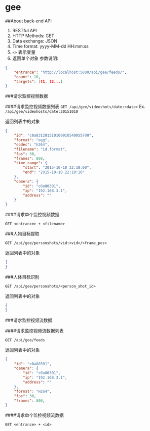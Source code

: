 gee
===

##About back-end API

1. RESTful API
2. HTTP Methods: GET
3. Data exchange: JSON
4. Time format: yyyy-MM-dd HH:mm:ss
5. `<>` 表示变量
5. 返回单个对象
参数说明:
```json
{
    "entrance": "http://localhost:5000/api/gee/feeds/",
    "count": 10,
    "targets": [t1, t2...]
}
```

###请求监控视频数据

####请求监控视频数据列表
`GET /api/gee/videoshots/date:<date>`
Ex. `/api/gee/videohosts/date:20151010`

返回列表中的对象
```json
{
    "id": "c0a831201510100910540055700",
    "format": "ogg",
    "codec": "h264",
    "filename": "id.format",
    "fps": 30,
    "frames": 800,
    "time_range": {
        "start": "2015-10-10 22:10:00",
        "end": "2015-10-10 22:10:10"
    },
    "camera": {
        "id": "c0a80301",
        "ip": "192.168.3.1",
        "address": ""
    }
}
```

####请求单个监控视频数据

`GET <entrance> + <filename>`

###人物目标提取

`GET /api/gee/personshots/vid:<vid>/<frame_pos>`

返回列表中的对象
```json
{
}
```


###人体目标识别

`GET /api/gee/personshots/<person_shot_id>`

返回列表中的对象
```json
{
}
```

###请求监控视频流数据

####请求监控视频流数据列表

`GET /api/gee/feeds`

返回列表中的对象
```json
{
    "id": "c0a80301",
    "camera": {
        "id": "c0a80301",
        "ip": "192.168.3.1",
        "address": ""
    },
    "format": "H264",
    "fps": 30,
    "frames": 800,
}
```

####请求单个监控视频流数据

`GET <entrance> + <id>`

